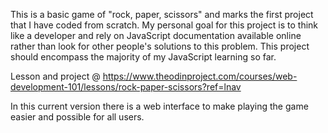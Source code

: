 This is a basic game of "rock, paper, scissors" and marks the first project that I have coded from scratch.
My personal goal for this project is to think like a developer and rely on JavaScript documentation available online rather than look for other people's solutions to this problem. 
This project should encompass the majority of my JavaScript learning so far.

Lesson and project @ https://www.theodinproject.com/courses/web-development-101/lessons/rock-paper-scissors?ref=lnav

In this current version there is a web interface to make playing the game easier and possible for all users. 

